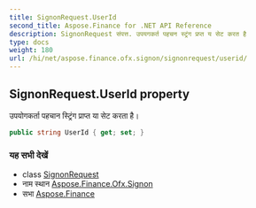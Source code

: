 ```yaml
---
title: SignonRequest.UserId
second_title: Aspose.Finance for .NET API Reference
description: SignonRequest संपत्त. उपयगकर्त पहचन स्ट्रंग प्रप्त य सेट करत है
type: docs
weight: 180
url: /hi/net/aspose.finance.ofx.signon/signonrequest/userid/
---
```

## SignonRequest.UserId property

उपयोगकर्ता पहचान स्ट्रिंग प्राप्त या सेट करता है।

```csharp
public string UserId { get; set; }
```

### यह सभी देखें

* class [SignonRequest](../)
* नाम स्थान [Aspose.Finance.Ofx.Signon](../../signonrequest/)
* सभा [Aspose.Finance](../../../)


